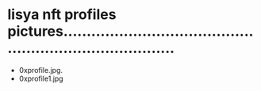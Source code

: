 # lisya nft profiles pictures.............................................................................
- 0xprofile.jpg.
- 0xprofile1.jpg
